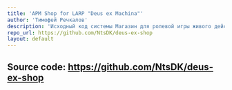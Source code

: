```yaml
---
title: 'АРМ Shop for LARP "Deus ex Machina"'
author: 'Тимофей Речкалов'
description: 'Исходный код системы Магазин для ролевой игры живого действия Deus Ex Machina.'
repo_url: https://github.com/NtsDK/deus-ex-shop
layout: default
---
```

Source code: https://github.com/NtsDK/deus-ex-shop
---